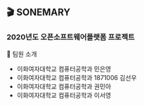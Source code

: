 ## :clapper: SONEMARY
### 2020년도 오픈소프트웨어플랫폼 프로젝트
:memo: 팀원 소개
- 이화여자대학교 컴퓨터공학과 민은영
- 이화여자대학교 컴퓨터공학과 1871006 김선우
- 이화여자대학교 컴퓨터공학과 권민아
- 이화여자대학교 컴퓨터공학과 이서영

